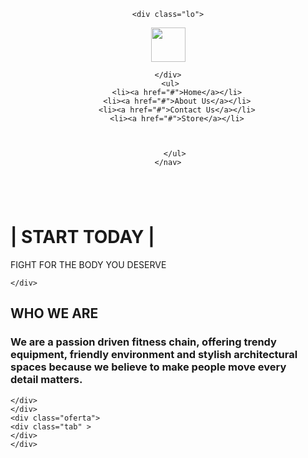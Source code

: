 <html lang="en">
<head>
    <meta charset="UTF-8">
    <meta name="viewport" content="width=device-width, initial-scale=1.0">
    <title>VD GYM</title>
    <link rel="stylesheet" href="Projekti.css">

<style>

</style>
</head>

<body>
   <header>
    <nav>
   
    <div class="lo">
   <img src="logooo.jpg" alt="" height="55px" >  
      
    </div>
     <ul>
        <li><a href="#">Home</a></li>
        <li><a href="#">About Us</a></li>
        <li><a href="#">Contact Us</a></li>
        <li><a href="#">Store</a></li>
       
       
        
       </ul>
    </nav>
</header>
    <div class="wallp"> <img src="main-1-1-1536x806.jpg" alt="" class="fit">
    <divc class="motiv">
        <h1>| START TODAY |</h1>
        <p>FIGHT FOR THE BODY YOU DESERVE</p>
    
    </div>
</div>
<div class="motiv2">
    <div class="f1"> 
        <h2>WHO WE ARE</h2>
    </div>
    <div class="f2">
        <h3>We are a passion driven fitness chain, offering trendy <br>
        equipment, friendly environment and stylish architectural  <br>
         spaces because we believe to make people move every       <br>
          detail matters.</h3>
          
    </div>
    </div>
    <div class="oferta">
    <div class="tab" >
    </div>
    </div>
    
</body>
</html>